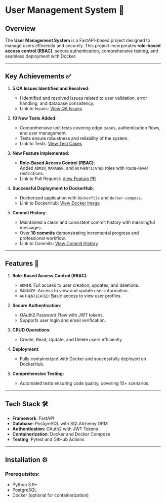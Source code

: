 # User Management System 🚀

## Overview
The **User Management System** is a FastAPI-based project designed to manage users efficiently and securely. This project incorporates **role-based access control (RBAC)**, secure authentication, comprehensive testing, and seamless deployment with Docker.

---

## Key Achievements ✅
1. **5 QA Issues Identified and Resolved**:  
   - I identified and resolved issues related to user validation, error handling, and database consistency.  
   - Link to Issues: [View QA Issues](https://github.com/HarshithaParupalli/user_management_final_project/issues)

2. **10 New Tests Added**:  
   - Comprehensive unit tests covering edge cases, authentication flows, and user management.  
   - Tests ensure robustness and reliability of the system.  
   - Link to Tests: [View Test Cases](https://github.com/HarshithaParupalli/user_management_final_project/actions)

3. **New Feature Implemented**:  
   - **Role-Based Access Control (RBAC)**:  
     Added `ADMIN`, `MANAGER`, and `AUTHENTICATED` roles with route-level restrictions.  
   - Link to Pull Request: [View Feature PR](https://github.com/HarshithaParupalli/user_management_final_project/pulls)

4. **Successful Deployment to DockerHub**:  
   - Dockerized application with `Dockerfile` and `docker-compose`.  
   - Link to DockerHub: [View Docker Image](https://hub.docker.com/repository/docker/harshithaparupalli/user_management_final_project/general)

5. **Commit History**:  
   - Maintained a clean and consistent commit history with meaningful messages.  
   - Over **10 commits** demonstrating incremental progress and professional workflow.  
   - Link to Commits: [View Commit History](https://github.com/HarshithaParupalli/user_management_final_project/commits)

---

## Features 🔑
1. **Role-Based Access Control (RBAC)**:  
   - `ADMIN`: Full access to user creation, updates, and deletions.  
   - `MANAGER`: Access to view and update user information.  
   - `AUTHENTICATED`: Basic access to view user profiles.  

2. **Secure Authentication**:  
   - OAuth2 Password Flow with JWT tokens.  
   - Supports user login and email verification.  

3. **CRUD Operations**:  
   - Create, Read, Update, and Delete users efficiently.  

4. **Deployment**:  
   - Fully containerized with Docker and successfully deployed on DockerHub.  

5. **Comprehensive Testing**:  
   - Automated tests ensuring code quality, covering 10+ scenarios.  

---

## Tech Stack 🛠️
- **Framework**: FastAPI  
- **Database**: PostgreSQL with SQLAlchemy ORM  
- **Authentication**: OAuth2 with JWT Tokens  
- **Containerization**: Docker and Docker Compose  
- **Testing**: Pytest and GitHub Actions  

---

## Installation ⚙️

### Prerequisites:
- Python 3.9+
- PostgreSQL
- Docker (optional for containerization)

